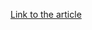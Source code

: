 [Link to the article](https://welivesecurity.com/2018/04/03/lazarus-killdisk-central-american-casino/)
